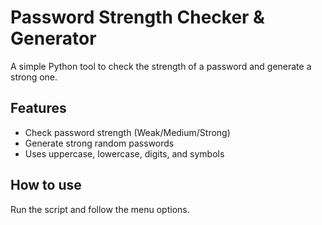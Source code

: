 #  Password Strength Checker & Generator

A simple Python tool to check the strength of a password and generate a strong one.

## Features
-  Check password strength (Weak/Medium/Strong)
-  Generate strong random passwords
-  Uses uppercase, lowercase, digits, and symbols

## How to use
Run the script and follow the menu options.
